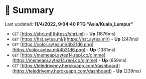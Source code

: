 # 📖 Summary
Last updated: **11/4/2022, 9:04:40 PTG "Asia/Kuala_Lumpur"**

- `GET` [https://shrt.ml](https://shrt.ml) - **Up** (1876ms)
- `GET` [https://hst.aytea.ml/](https://hst.aytea.ml/) - **Up** (247ms)
- `GET` [https://color.aytea.ml/4b31d6.png](https://color.aytea.ml/4b31d6.png) - **Up** (1381ms)
- `GET` [https://memeapi.aytea14.repl.co/gimme](https://memeapi.aytea14.repl.co/gimme) - **Up** (659ms)
- `GET` [https://teledrivemy.herokuapp.com/dashboard](https://teledrivemy.herokuapp.com/dashboard) - **Up** (239ms)
